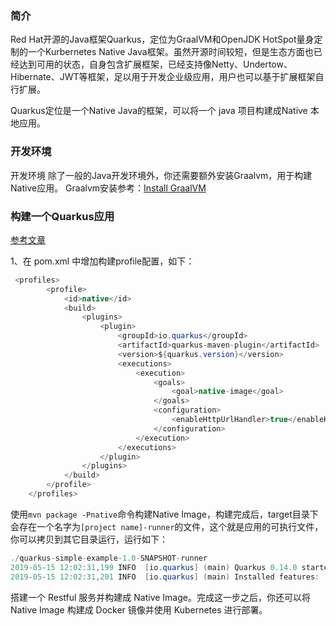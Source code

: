### 简介

Red Hat开源的Java框架Quarkus，定位为GraalVM和OpenJDK HotSpot量身定制的一个Kurbernetes Native Java框架。虽然开源时间较短，但是生态方面也已经达到可用的状态，自身包含扩展框架，已经支持像Netty、Undertow、Hibernate、JWT等框架，足以用于开发企业级应用，用户也可以基于扩展框架自行扩展。

Quarkus定位是一个Native Java的框架，可以将一个 java 项目构建成Native 本地应用。



### 开发环境

开发环境 除了一般的Java开发环境外，你还需要额外安装Graalvm，用于构建Native应用。 Graalvm安装参考：[Install GraalVM](https://www.graalvm.org/docs/getting-started/)



### 构建一个Quarkus应用

[参考文章](https://my.oschina.net/centychen/blog/3049808)

1、在 pom.xml 中增加构建profile配置，如下：

```java
 <profiles>
        <profile>
            <id>native</id>
            <build>
                <plugins>
                    <plugin>
                        <groupId>io.quarkus</groupId>
                        <artifactId>quarkus-maven-plugin</artifactId>
                        <version>${quarkus.version}</version>
                        <executions>
                            <execution>
                                <goals>
                                    <goal>native-image</goal>
                                </goals>
                                <configuration>
                                    <enableHttpUrlHandler>true</enableHttpUrlHandler>
                                </configuration>
                            </execution>
                        </executions>
                    </plugin>
                </plugins>
            </build>
        </profile>
    </profiles>
```



使用`mvn package -Pnative`命令构建Native Image，构建完成后，target目录下会存在一个名字为`[project name]-runner`的文件，这个就是应用的可执行文件，你可以拷贝到其它目录运行，运行如下：

```java
./quarkus-simple-example-1.0-SNAPSHOT-runner 
2019-05-15 12:02:31,199 INFO  [io.quarkus] (main) Quarkus 0.14.0 started in 0.012s. Listening on: http://[::]:8080
2019-05-15 12:02:31,201 INFO  [io.quarkus] (main) Installed features: [cdi, resteasy]

```

搭建一个 Restful 服务并构建成 Native Image。完成这一步之后，你还可以将 Native Image 构建成 Docker 镜像并使用 Kubernetes 进行部署。